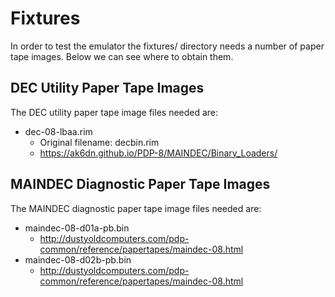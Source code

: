 # Fixtures

In order to test the emulator the fixtures/ directory needs a number of paper tape images.  Below we can see where to obtain them.


## DEC Utility Paper Tape Images

The DEC utility paper tape image files needed are:

* dec-08-lbaa.rim
  - Original filename: decbin.rim
  - https://ak6dn.github.io/PDP-8/MAINDEC/Binary_Loaders/

## MAINDEC Diagnostic Paper Tape Images

The MAINDEC diagnostic paper tape image files needed are:

* maindec-08-d01a-pb.bin
  - http://dustyoldcomputers.com/pdp-common/reference/papertapes/maindec-08.html
* maindec-08-d02b-pb.bin
  - http://dustyoldcomputers.com/pdp-common/reference/papertapes/maindec-08.html
